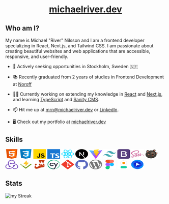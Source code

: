 <h1 align="center"><a href="https://michaelriver.dev" target="_blank">michaelriver.dev</a></h1>

## Who am I?

My name is Michael "River" Nilsson and I am a frontend developer specializing in React, Next.js, and Tailwind CSS.
I am passionate about creating beautiful websites and web applications that are accessible, responsive, and user-friendly.

- :round_pushpin: Actively seeking opportunities in Stockholm, Sweden 🇸🇪
- :books: Recently graduated from 2 years of studies in Frontend Development at [Noroff](https://www.noroff.no)

- :technologist: Currently working on extending my knowledge in [React](https://react.dev/) and [Next.js](https://nextjs.org/), and learning [TypeScript](https://typescriptlang.org/) and [Sanity CMS](https://).
- :mailbox: Hit me up at [mrn@michaelriver.dev](mailto:mrn@michaelriver.dev) or [LinkedIn](https://linkedin.com/in/michaelrivernilsson).
- :desktop_computer: Check out my portfolio at [michaelriver.dev](https://michaelriver.dev)

## Skills

<a href="https://developer.mozilla.org/en-US/docs/Web/HTML" target="_blank"><img src="images/html.svg" alt="HTML" height="30" width="40"></a> <a href="https://developer.mozilla.org/en-US/docs/Web/CSS" target="_blank"><img src="images/css.svg" alt="CSS" height="30" width="40"></a> <a href="https://developer.mozilla.org/en-US/docs/Web/JavaScript" target="_blank"><img src="images/javascript.svg" alt="Javascript" height="30" width="40"></a> <a href="https://typescriptlang.org/" target="_blank"><img src="images/typescript.svg" alt="TypeScript" height="30" width="40"></a> <a href="https://react.dev/" target="_blank"><img src="/images/reactjs.svg" alt="react" height="30" width="40"></a> <a href="https://nextjs.org"><img src="images/nextjs.svg" alt="Next js" height="30" width="40"></a> <a href="https://vitejs.dev/" target="_blank"><img src="/images/vite.svg" alt="Vite" height="30" width="40"></a> <a href="https://tailwindcss.com/" target="_blank"><img src="/images/tailwind.svg" alt="Tailwind CSS" height="30" width="40"></a> <a href="https://getbootstrap.com/" target="_blank"><img src="/images/bootstrap.svg" alt="Bootstrap" height="30" width="40"></a> <a href="https://sass-lang.com/" target="_blank"><img src="/images/sass.svg" alt="Sass" height="30" width="40"></a> <a href="https://docs.pmnd.rs/zustand/" target="_blank"><img src="/images/zustand.svg" alt="Zustand" height="30" width="40"></a> <a href="https://redux.js.org" target="_blank"><img src="/images/redux.svg" alt="Redux" height="30" width="40"></a> <a href="https://vitest.dev/" target="_blank"><img src="/images/vitest.svg" alt="Vitest" height="30" width="40"></a> <a href="https://jestjs.io/" target="_blank"><img src="/images/jest.svg" alt="Jest" height="30" width="40"></a> <a href="https://cypress.io/" target="_blank"><img src="/images/cypress2.svg" alt="Cypress" height="30" width="40"></a> <a href="https://git-scm.com/" target="_blank"><img src="/images/git.svg" alt="Git" height="30" width="40"></a> <a href="https://github.com" target="_blank"><img src="/images/github.svg" alt="GitHub" height="30" width="40"></a> <a href="https://wordpress.org" target="_blank"><img src="/images/wordpress.svg" alt="WordPress" height="30" width="40"></a> <a href="https://figma.com" target="_blank"><img src="/images/figma.svg" alt="Figma" height="30" width="40"></a> <a href="https://daisyui.com/" target="_blank"><img src="/images/daisyui.svg" alt="Daisyui" height="30" width="40"></a> <a href="https://flowbite.com/" target="_blank"><img src="/images/flowbite.svg" alt="Flowbite" height="30" width="40"></a>

## Stats

![my Streak](https://github-readme-streak-stats.herokuapp.com/?user=rivermichael&theme=dracula)
